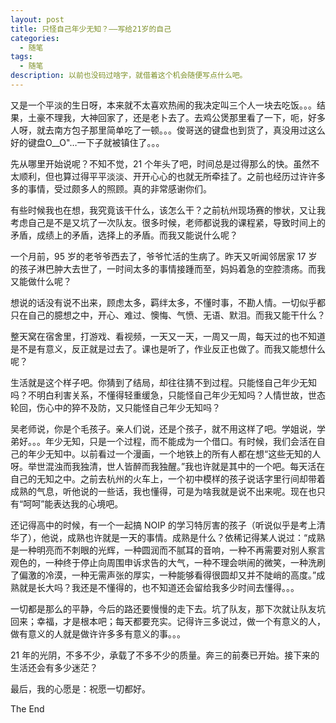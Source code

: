 ```yaml
---
layout: post
title: 只怪自己年少无知？——写给21岁的自己
categories:
  - 随笔
tags:
  - 随笔
description: 以前也没码过啥字，就借着这个机会随便写点什么吧。
---
```


又是一个平淡的生日呀，本来就不太喜欢热闹的我决定叫三个人一块去吃饭。。。结果，土豪不理我，大神回家了，还是老卜去了。去鸡公煲那里看了一下，呃，好多人呀，就去南方包子那里简单吃了一顿。。。俊哥送的键盘也到货了，真没用过这么好的键盘O__O"…一下子就被镇住了。。。

先从哪里开始说呢？不知不觉，21 个年头了吧，时间总是过得那么的快。虽然不太顺利，但也算过得平平淡淡、开开心心的也就无所牵挂了。之前也经历过许许多多的事情，受过颇多人的照顾。真的非常感谢你们。

有些时候我也在想，我究竟该干什么，该怎么干？之前杭州现场赛的惨状，又让我考虑自己是不是又坑了一次队友。很多时候，老师都说我的课程紧，导致时间上的矛盾，成绩上的矛盾，选择上的矛盾。而我又能说什么呢？

一个月前，95 岁的老爷爷西去了，爷爷忙活的生病了。昨天又听闻邻居家 17 岁的孩子淋巴肿大去世了，一时间太多的事情接踵而至，妈妈着急的空腔溃疡。而我又能做什么呢？

想说的话没有说不出来，顾虑太多，羁绊太多，不懂时事，不勘人情。一切似乎都只在自己的臆想之中，开心、难过、懊悔、气愤、无语、默泪。而我又能干什么？

整天窝在宿舍里，打游戏、看视频，一天又一天，一周又一周，每天过的也不知道是不是有意义，反正就是过去了。课也是听了，作业反正也做了。而我又能想什么呢？

生活就是这个样子吧。你猜到了结局，却往往猜不到过程。只能怪自己年少无知吗？不明白利害关系，不懂得轻重缓急，只能怪自己年少无知吗？人情世故，世态轮回，伤心中的猝不及防，又只能怪自己年少无知吗？

吴老师说，你是个毛孩子。亲人们说，还是个孩子，就不用这样了吧。学姐说，学弟好。。。年少无知，只是一个过程，而不能成为一个借口。有时候，我们会活在自己的年少无知中。以前看过一个漫画，一个地铁上的所有人都在想“这些无知的人呀。举世混浊而我独清，世人皆醉而我独醒。”我也许就是其中的一个吧。每天活在自己的无知之中。之前去杭州的火车上，一个初中模样的孩子说话字里行间却带着成熟的气息，听他说的一些话，我也懂得，可是为啥我就是说不出来呢。现在也只有“呵呵”能表达我的心境吧。

还记得高中的时候，有一个一起搞 NOIP 的学习特厉害的孩子（听说似乎是考上清华了），他说，成熟也许就是一天的事情。成熟是什么？依稀记得某人说过：“成熟是一种明亮而不刺眼的光辉，一种圆润而不腻耳的音响，一种不再需要对别人察言观色的，一种终于停止向周围申诉求告的大气，一种不理会哄闹的微笑，一种洗刷了偏激的冷漠，一种无需声张的厚实，一种能够看得很圆却又并不陡峭的高度。”成熟就是长大吗？我还是不懂得的，也不知道还会留给我多少时间去懂得。。。

一切都是那么的平静，今后的路还要慢慢的走下去。坑了队友，那下次就让队友坑回来；幸福，才是根本吧；每天都要充实。记得许三多说过，做一个有意义的人，做有意义的人就是做许许多多有意义的事。。。

21 年的光阴，不多不少，承载了不多不少的质量。奔三的前奏已开始。接下来的生活还会有多少迷茫？

最后，我的心愿是：祝愿一切都好。

The End
